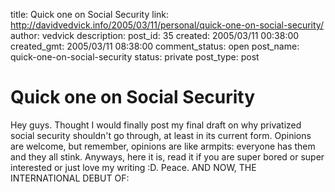 title: Quick one on Social Security
link: http://davidvedvick.info/2005/03/11/personal/quick-one-on-social-security/
author: vedvick
description: 
post_id: 35
created: 2005/03/11 00:38:00
created_gmt: 2005/03/11 08:38:00
comment_status: open
post_name: quick-one-on-social-security
status: private
post_type: post

# Quick one on Social Security

Hey guys. Thought I would finally post my final draft on why privatized social security shouldn't go through, at least in its current form. Opinions are welcome, but remember, opinions are like armpits: everyone has them and they all stink. Anyways, here it is, read it if you are super bored or super interested or just love my writing :D. Peace. AND NOW, THE INTERNATIONAL DEBUT OF: